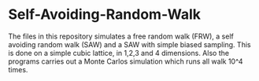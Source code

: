# Self-Avoiding-Random-Walk
The files in this repository simulates a free random walk (FRW), a self avoiding random walk (SAW)
and a SAW with simple biased sampling.
This is done on a simple cubic lattice, in 1,2,3 and 4 dimensions.
Also the programs carries out a Monte Carlos simulation which runs all walk 10^4 times.
